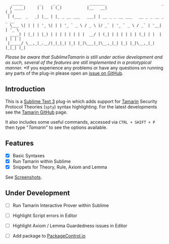 ```
   _____       _     _ _             _______                         _
  / ____|     | |   | (_)           |__   __|                       (_)
 | (___  _   _| |__ | |_ _ __ ___   ___| | __ _ _ __ ___   __ _ _ __ _ _ __
  \___ \| | | | '_ \| | | '_ ` _ \ / _ \ |/ _` | '_ ` _ \ / _` | '__| | '_ \
  ____) | |_| | |_) | | | | | | | |  __/ | (_| | | | | | | (_| | |  | | | | |
 |_____/ \__,_|_.__/|_|_|_| |_| |_|\___|_|\__,_|_| |_| |_|\__,_|_|  |_|_| |_|
```

*Please be aware that SublimeTamarin is still under active development and as such, several of the features are still implemented in a prototypical manner.*
*If you experience any problems or have any questions on running any parts of the plug-in please open an [issue on GitHub](https://github.com/lordqwerty/SublimeTamarin/issues).

## Introduction

This is a [Sublime Text 3](https://www.sublimetext.com/3) plug-in which adds
support for [Tamarin] Security Protocol Theories (`spty`) syntax highlighting.
For the latest developments see the [Tamarin GitHub] page.

It also includes some useful commands, accessed via `CTRL + SHIFT + P` then
type "*Tamarin*" to see the options available.

## Features

- [X] Basic Syntaxes
- [X] Run Tamarin within Sublime
- [X] Snippets for Theory, Rule, Axiom and Lemma

See [Screenshots](docs/SCREENSHOTS.md).

## Under Development

- [ ] Run Tamarin Interactive Prover within Sublime
- [ ] Highlight Script errors in Editor
- [ ] Highlight Axiom / Lemma Guardedness issues in Editor
- [ ] Add package to [PackageControl.io]



[Tamarin]:http://www.infsec.ethz.ch/research/software/tamarin.html
[Tamarin GitHub]:https://github.com/tamarin-prover/tamarin-prover
[PackageControl.io]:https://packagecontrol.io/
